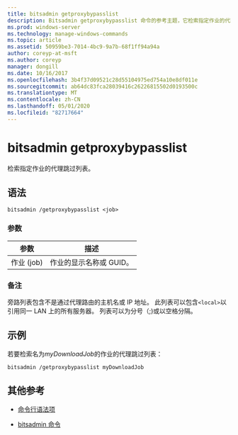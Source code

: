 ```yaml
---
title: bitsadmin getproxybypasslist
description: Bitsadmin getproxybypasslist 命令的参考主题，它检索指定作业的代理跳过列表。
ms.prod: windows-server
ms.technology: manage-windows-commands
ms.topic: article
ms.assetid: 50959be3-7014-4bc9-9a7b-68f1ff94a94a
author: coreyp-at-msft
ms.author: coreyp
manager: dongill
ms.date: 10/16/2017
ms.openlocfilehash: 3b4f37d09521c28d55104975ed754a10e8df011e
ms.sourcegitcommit: ab64dc83fca28039416c26226815502d0193500c
ms.translationtype: MT
ms.contentlocale: zh-CN
ms.lasthandoff: 05/01/2020
ms.locfileid: "82717664"
---
```

# <a name="bitsadmin-getproxybypasslist"></a>bitsadmin getproxybypasslist

检索指定作业的代理跳过列表。

## <a name="syntax"></a>语法

```
bitsadmin /getproxybypasslist <job>
```

### <a name="parameters"></a>参数

| 参数 | 描述 |
| -------------- | -------------- |
| 作业 (job) | 作业的显示名称或 GUID。 |

### <a name="remarks"></a>备注

旁路列表包含不是通过代理路由的主机名或 IP 地址。 此列表可以包含`<local>`以引用同一 LAN 上的所有服务器。 列表可以为分号（;)或以空格分隔。

## <a name="examples"></a>示例

若要检索名为*myDownloadJob*的作业的代理跳过列表：

```
bitsadmin /getproxybypasslist myDownloadJob
```

## <a name="additional-references"></a>其他参考

- [命令行语法项](command-line-syntax-key.md)

- [bitsadmin 命令](bitsadmin.md)
